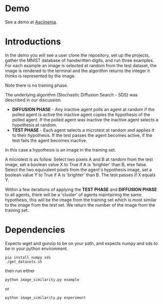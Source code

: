 # Demo

See a demo at [Asciinema](https://asciinema.org/a/326628 "Asciinema").

# Introductions

In the demo you will see a user clone the repository, set up the projects, gather the MNIST database of handwritten digits, and run three examples. For each example an image is selected at random from the test dataset, the image is rendered to the terminal and the algorithm returns the integer it thinks is represented by the image.

Note there is no training phase.

The underlying algorithm (Stochastic Diffusion Search - SDS)  was described in our discussion.

 - **DIFFUSION PHASE** - Any inactive agent polls an agent at random if the polled agent is active the inactive agent copies the hypothesis of the polled agent. If the polled agent was inactive the inactive agent selects a hypothesis at random.
 - **TEST PHASE** - Each agent selects a microtest at random and applies it to their hypothesis. If the test passes the agent becomes active, if the test fails the agent becomes inactive.

In this case a hypothesis is an image in the training set.

A microtest is as follow. Select two pixels A and B at random from the test image, set a boolean value X to True if A is 'brighter' than B, else false. Select the two equivalent pixels from the agent's hypothesis image, set a boolean value Y to True if A is 'brighter' than B. The test passes if X equals Y.

Within a few iterations of applying the **TEST PHASE** and **DIFFUSION PHASE** to all agents, there will be a 'cluster' of agents maintaining the same hypothesis, this will be the image from the training set which is most similar to the image from the test set. We return the number of the image from the training set.

# Dependencies

Expects wget and gunzip to be on your path, and expects numpy and sds to be in your python environment.

```
pip install numpy sds
./get_datasets.sh
```

then run either

```
python image_similarity.py example
```

or

```
python image_similarity.py experiment
```

